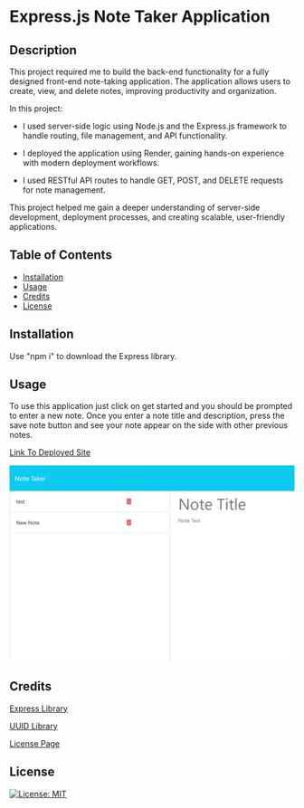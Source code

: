# Express.js Note Taker Application

## Description

This project required me to build the back-end functionality for a fully designed front-end note-taking application. The application allows users to create, view, and delete notes, improving productivity and organization.

In this project:

- I used server-side logic using Node.js and the Express.js framework to handle routing, file management, and API functionality. 

- I deployed the application using Render, gaining hands-on experience with modern deployment workflows.

- I used RESTful API routes to handle GET, POST, and DELETE requests for note management.

This project helped me gain a deeper understanding of server-side development, deployment processes, and creating scalable, user-friendly applications.

## Table of Contents

- [Installation](#installation)
- [Usage](#usage)
- [Credits](#credits)
- [License](#license)

## Installation

Use "npm i" to download the Express library.

## Usage

To use this application just click on get started and you should be prompted to enter a new note.  Once you enter a note title and description, press the save note button and see your note appear on the side with other previous notes. 

<a href="https://note-taker-364s.onrender.com">Link To Deployed Site</a> 

![Photo of application usage](./photos/noteTakerScreenshot.png)


## Credits

<a href="https://www.npmjs.com/package/express">Express Library</a>

<a href="https://www.npmjs.com/package/uuid">UUID Library</a>

<a href="https://gist.github.com/lukas-h/2a5d00690736b4c3a7ba">License Page</a> 

## License

[![License: MIT](https://img.shields.io/badge/License-MIT-yellow.svg)](https://opensource.org/licenses/MIT)